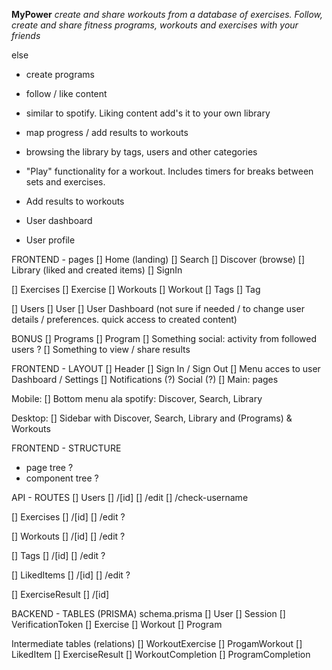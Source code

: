 **MyPower**
*create and share workouts from a database of exercises.*
*Follow, create and share fitness programs, workouts and exercises with your friends*

else
- create programs
- follow  / like content

- similar to spotify. Liking content add's it to your own library
- map progress / add results to workouts

- browsing the library by tags, users and other categories
- "Play" functionality for a workout. Includes timers for breaks between sets and exercises. 
- Add results to workouts

- User dashboard
- User profile

FRONTEND - pages
[] Home (landing)
[] Search
[] Discover (browse)
[] Library (liked and created items)
[] SignIn


[] Exercises
    [] Exercise 
[] Workouts
    [] Workout
[] Tags
    [] Tag 

[] Users
    [] User
[] User Dashboard (not sure if needed / to change user details / preferences. quick access to created content)

BONUS
[] Programs
    [] Program 
[] Something social: activity from followed users ?
[] Something to view / share results


FRONTEND - LAYOUT
[] Header
    [] Sign In /  Sign Out
    [] Menu acces to user Dashboard / Settings
    [] Notifications (?) Social (?)
[] Main: pages

Mobile: 
[] Bottom menu ala spotify: Discover, Search, Library

Desktop:
[] Sidebar with Discover, Search, Library and (Programs) & Workouts

FRONTEND - STRUCTURE
- page tree ?
- component tree ?

API - ROUTES
[] Users
    [] /[id]
        [] /edit
        [] /check-username

[] Exercises
    [] /[id]
        [] /edit ?

[] Workouts
    [] /[id]
        [] /edit ?

[] Tags
    [] /[id]
        [] /edit ?

[] LikedItems
    [] /[id]
        [] /edit ?

[] ExerciseResult
    [] /[id]

BACKEND - TABLES (PRISMA)
 schema.prisma
[] User
[] Session
[] VerificationToken
[] Exercise
[] Workout
[] Program

Intermediate tables (relations)
[] WorkoutExercise 
[] ProgamWorkout
[] LikedItem
[] ExerciseResult
[] WorkoutCompletion
[] ProgramCompletion





